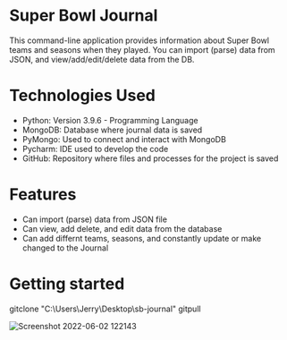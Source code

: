 # Super Bowl Journal
This command-line application provides
information about Super Bowl teams
and seasons when they played.
You can import (parse) data from JSON,
and view/add/edit/delete data from the DB.

# Technologies Used 
- Python: Version 3.9.6 - Programming Language
- MongoDB: Database where journal data is saved 
- PyMongo: Used to connect and interact with MongoDB
- Pycharm: IDE used to develop the code 
- GitHub: Repository where files and processes for the project is saved 


# Features 
- Can import (parse) data from JSON file 
- Can view, add delete, and edit data from the database 
- Can add differnt teams, seasons, and constantly update or make changed to the Journal 

# Getting started 

gitclone "C:\Users\Jerry\Desktop\sb-journal" gitpull 

![Screenshot 2022-06-02 122143](https://user-images.githubusercontent.com/103054296/171677919-df2fc20c-63f0-4321-9a1a-76548c7ee42f.png)


